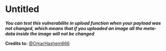 # Untitled

***You can test this vulnerabilite in upload function when your payload was not changed, which means that if you uploaded an image all the meta-data inside the image will not be changed*** 

**Credits to:** <a class="au oa" href="https://twitter.com/OmarHashem666" rel="noopener ugc nofollow" target="_blank">@OmarHashem666</a>
